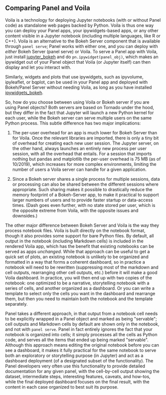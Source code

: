 ## Comparing Panel and Voila

Voila is a technology for deploying Jupyter notebooks (with or without Panel code) as standalone web pages backed by Python. Voila is thus one way you can deploy your Panel apps, your ipywidgets-based apps, or any other content visible in a Jupyter notebook (including multiple languages, like R or C++). Voila is an alternative to the Bokeh Server component that is available through ``panel serve``; Panel works with either one, and you can deploy with *either* Bokeh Server (panel serve) or Voila. To serve a Panel app with Voila, just install [jupyter_bokeh](https://github.com/bokeh/jupyter_bokeh) and do ``pn.ipywidget(panel_obj)``, which makes an ipywidget out of your Panel object that Voila (or Jupyter itself) can then display and let you interact with.

Similarly, widgets and plots that use ipywidgets, such as ipyvolume, ipyleaflet, or bqplot, can be used in your Panel app and deployed with Bokeh/Panel Server without needing Voila, as long as you have installed [ipywidgets_bokeh](https://github.com/bokeh/ipywidgets_bokeh).

So, how do you choose between using Voila or Bokeh server if you are using Panel objects? Both servers are based on Tornado under the hood, but they differ in the fact that Jupyter will launch a new Python kernel for each user, while the Bokeh server can serve multiple users on the same Python process. This subtle difference has two major implications:

1. The per-user overhead for an app is much lower for Bokeh Server than for Voila. Once the relevant libraries are imported, there is only a tiny bit of overhead for creating each new user session. The Jupyter server, on the other hand, always launches an entirely new process per user session, with all the overhead that entails. For a session that imports nothing but pandas and matplotlib the per-user overhead is 75 MB (as of 10/2019), which increases for more complex environments, limiting the number of users a Voila server can handle for a given application.

2. Since a Bokeh server shares a single process for multiple sessions, data or processing can also be shared between the different sessions where appropriate. Such sharing makes it possible to drastically reduce the memory footprint of a Bokeh-Server app, to make it practical to support larger numbers of users and to provide faster startup or data-access times. (Dash goes even further, with no state stored per user, which is the opposite extreme from Voila, with the opposite issues and downsides.)

The other major difference between Bokeh Server and Voila is the way they process notebook files. Voila is built directly on the notebook format, though it also provides some support for bare Python files. By default, all output in the notebook (including Markdown cells) is included in the rendered Voila app, which has the benefit that existing notebooks can be served as apps *unchanged*. While that approach can be useful to get a quick set of plots, an existing notebook is unlikely to be organized and formatted in a way that forms a coherent dashboard, so in practice a notebook will need to be rewritten (suppressing most of the markdown and cell outputs, rearranging other cell outputs, etc.) before it will make a good Voila dashboard. In practice, you will then end up with two copies of the notebook: one optimized to be a narrative, storytelling notebook with a series of cells, and another organized as a dashboard. Or you can write a template to select only the cells you want in the dashboard and rearrange them, but then you need to maintain both the notebook and the template separately.

Panel takes a different approach, in that output from a notebook cell needs to be explicitly wrapped in a Panel object and marked as being "servable"; cell outputs and Markdown cells by default are shown only in the notebook, and not with ``panel serve``. Panel in fact entirely ignores the fact that your notebook is organized into cells; it simply processes all the cells as Python code, and serves all the items that ended up being marked "servable". Although this approach means editing the original notebook before you can see a dashboard, it makes it fully practical for the same notebook to serve both an exploratory or storytelling purpose (in Jupyter) and act as a dashboard deployment (of a designated subset of the functionality). The Panel developers very often use this functionality to provide detailed documentation for any given panel, with the cell-by-cell output showing the dataset, intermediate steps, interesting features, caveats, and how-tos, while the final deployed dashboard focuses on the final result, with the content in each case organized to best suit its purpose.
